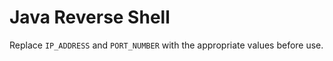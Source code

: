 # Java Reverse Shell

Replace ```IP_ADDRESS``` and ```PORT_NUMBER``` with the appropriate values before use.
